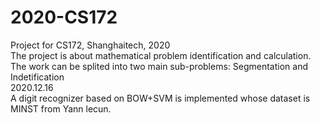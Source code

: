 # 2020-CS172
Project for CS172, Shanghaitech, 2020
<br>
The project is about mathematical problem identification and calculation.
<br>
The work can be splited into two main sub-problems: Segmentation and Indetification
<br>
2020.12.16
<br>
A digit recognizer based on BOW+SVM is implemented whose dataset is MINST from Yann lecun.
